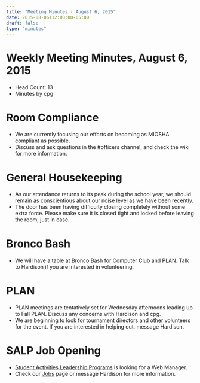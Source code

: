 ```yaml
---
title: "Meeting Minutes - August 6, 2015"
date: 2015-08-06T12:00:00-05:00
draft: false
type: "minutes"
---
```


# Weekly Meeting Minutes, August 6, 2015

- Head Count: 13
- Minutes by cpg

# Room Compliance

- We are currently focusing our efforts on becoming as MIOSHA compliant as possible.
- Discuss and ask questions in the #officers channel, and check the wiki for more information.

# General Housekeeping

- As our attendance returns to its peak during the school year, we should remain as conscientious about our noise level as we have been recently.
- The door has been having difficulty closing completely without some extra force. Please make sure it is closed tight and locked before leaving the room, just in case.

# Bronco Bash

- We will have a table at Bronco Bash for Computer Club and PLAN. Talk to Hardison if you are interested in volunteering.

# PLAN

- PLAN meetings are tentatively set for Wednesday afternoons leading up to Fall PLAN. Discuss any concerns with Hardison and cpg.
- We are beginning to look for tournament directors and other volunteers for the event. If you are interested in helping out, message Hardison.

# SALP Job Opening

- [Student Activities Leadership Programs](http://wmich.edu/activities/) is looking for a Web Manager.
- Check our [Jobs](https://cclub.cs.wmich.edu/wiki/Jobs) page or message Hardison for more information.
